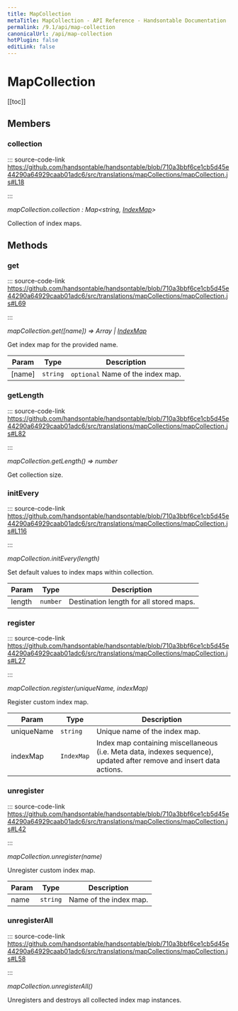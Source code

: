 ```yaml
---
title: MapCollection
metaTitle: MapCollection - API Reference - Handsontable Documentation
permalink: /9.1/api/map-collection
canonicalUrl: /api/map-collection
hotPlugin: false
editLink: false
---
```


# MapCollection

[[toc]]
## Members

### collection
  
::: source-code-link https://github.com/handsontable/handsontable/blob/710a3bbf6ce1cb5d45e44290a64929caab01adc6/src/translations/mapCollections/mapCollection.js#L18

:::

_mapCollection.collection : Map&lt;string, [IndexMap](@/api/indexMap.md)&gt;_

Collection of index maps.


## Methods

### get
  
::: source-code-link https://github.com/handsontable/handsontable/blob/710a3bbf6ce1cb5d45e44290a64929caab01adc6/src/translations/mapCollections/mapCollection.js#L69

:::

_mapCollection.get([name]) ⇒ Array | [IndexMap](@/api/indexMap.md)_

Get index map for the provided name.


| Param | Type | Description |
| --- | --- | --- |
| [name] | `string` | `optional` Name of the index map. |



### getLength
  
::: source-code-link https://github.com/handsontable/handsontable/blob/710a3bbf6ce1cb5d45e44290a64929caab01adc6/src/translations/mapCollections/mapCollection.js#L82

:::

_mapCollection.getLength() ⇒ number_

Get collection size.



### initEvery
  
::: source-code-link https://github.com/handsontable/handsontable/blob/710a3bbf6ce1cb5d45e44290a64929caab01adc6/src/translations/mapCollections/mapCollection.js#L116

:::

_mapCollection.initEvery(length)_

Set default values to index maps within collection.


| Param | Type | Description |
| --- | --- | --- |
| length | `number` | Destination length for all stored maps. |



### register
  
::: source-code-link https://github.com/handsontable/handsontable/blob/710a3bbf6ce1cb5d45e44290a64929caab01adc6/src/translations/mapCollections/mapCollection.js#L27

:::

_mapCollection.register(uniqueName, indexMap)_

Register custom index map.


| Param | Type | Description |
| --- | --- | --- |
| uniqueName | `string` | Unique name of the index map. |
| indexMap | `IndexMap` | Index map containing miscellaneous (i.e. Meta data, indexes sequence), updated after remove and insert data actions. |



### unregister
  
::: source-code-link https://github.com/handsontable/handsontable/blob/710a3bbf6ce1cb5d45e44290a64929caab01adc6/src/translations/mapCollections/mapCollection.js#L42

:::

_mapCollection.unregister(name)_

Unregister custom index map.


| Param | Type | Description |
| --- | --- | --- |
| name | `string` | Name of the index map. |



### unregisterAll
  
::: source-code-link https://github.com/handsontable/handsontable/blob/710a3bbf6ce1cb5d45e44290a64929caab01adc6/src/translations/mapCollections/mapCollection.js#L58

:::

_mapCollection.unregisterAll()_

Unregisters and destroys all collected index map instances.


